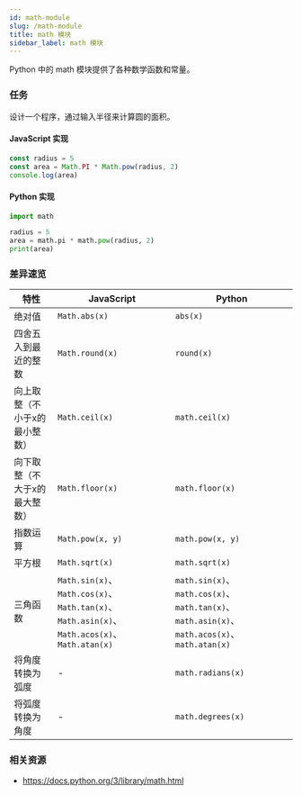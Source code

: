 ```yaml
---
id: math-module
slug: /math-module
title: math 模块
sidebar_label: math 模块
---
```


Python 中的 math 模块提供了各种数学函数和常量。

### 任务

设计一个程序，通过输入半径来计算圆的面积。

#### JavaScript 实现

```typescript
const radius = 5
const area = Math.PI * Math.pow(radius, 2)
console.log(area)
```

#### Python 实现

```python
import math

radius = 5
area = math.pi * math.pow(radius, 2)
print(area)
```

### 差异速览

| 特性                          | JavaScript                                                                                  | Python                                                                                      |
| ----------------------------- | ------------------------------------------------------------------------------------------- | ------------------------------------------------------------------------------------------- |
| 绝对值                        | `Math.abs(x)`                                                                               | `abs(x)`                                                                                    |
| 四舍五入到最近的整数          | `Math.round(x)`                                                                             | `round(x)`                                                                                  |
| 向上取整（不小于x的最小整数） | `Math.ceil(x)`                                                                              | `math.ceil(x)`                                                                              |
| 向下取整（不大于x的最大整数） | `Math.floor(x)`                                                                             | `math.floor(x)`                                                                             |
| 指数运算                      | `Math.pow(x, y)`                                                                            | `math.pow(x, y)`                                                                            |
| 平方根                        | `Math.sqrt(x)`                                                                              | `math.sqrt(x)`                                                                              |
| 三角函数                      | `Math.sin(x)`、`Math.cos(x)`、`Math.tan(x)`、`Math.asin(x)`、`Math.acos(x)`、`Math.atan(x)` | `math.sin(x)`、`math.cos(x)`、`math.tan(x)`、`math.asin(x)`、`math.acos(x)`、`math.atan(x)` |
| 将角度转换为弧度              | -                                                                                           | `math.radians(x)`                                                                           |
| 将弧度转换为角度              | -                                                                                           | `math.degrees(x)`                                                                           |

### 相关资源

- https://docs.python.org/3/library/math.html
